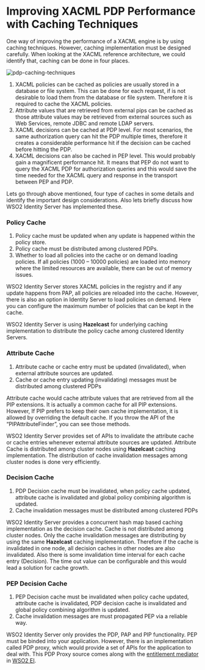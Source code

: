 # Improving XACML PDP Performance with Caching Techniques

One way of improving the performance of a XACML engine is by using
caching techniques. However, caching implementation must be designed
carefully. When looking at the XACML reference architecture, we could
identify that, caching can be done in four places.

![pdp-caching-techniques]({{base_path}}/assets/img/tutorials/pdp-caching-techniques.jpg)

1.  XACML policies can be cached as policies are usually stored in a
    database or file system. This can be done for each request, if is
    not desirable to load them from the database or file system.
    Therefore it is required to cache the XACML policies.
2.  Attribute values that are retrieved from external pips can be cached
    as those attribute values may be retrieved from external sources
    such as Web Services, remote JDBC and remote LDAP servers.
3.  XACML decisions can be cached at PDP level. For most scenarios, the
    same authorization query can hit the PDP multiple times, therefore
    it creates a considerable performance hit if the decision can be
    cached before hitting the PDP.
4.  XACML decisions can also be cached in PEP level. This would probably
    gain a magnificent performance hit. It means that PEP do not want to
    query the XACML PDP for authorization queries and this would save
    the time needed for the XACML query and response in the transport
    between PEP and PDP.

Lets go through above mentioned, four type of caches in some details and
identify the important design considerations. Also lets briefly discuss
how WSO2 Identity Server has implemented these.

### Policy Cache

1.  Policy cache must be updated when any update is happened within the
    policy store.
2.  Policy cache must be distributed among clustered PDPs.
3.  Whether to load all policies into the cache or on demand loading
    policies. If all policies (1000 – 10000 policies) are loaded into
    memory where the limited resources are available, there can be out
    of memory issues.

WSO2 Identity Server stores XACML policies in the registry and if any
update happens from PAP, all policies are reloaded into the cache.
However, there is also an option in Identity Server to load policies on
demand. Here you can configure the maximum number of policies that can
be kept in the cache.

WSO2 Identity Server is using **Hazelcast** for underlying caching
implementation to distribute the policy cache among clustered Identity
Servers.

### Attribute Cache

1.  Attribute cache or cache entry must be updated (invalidated), when
    external attribute sources are updated.
2.  Cache or cache entry updating (invalidating) messages must be
    distributed among clustered PDPs

Attribute cache would cache attribute values that are retrieved from all
the PIP extensions. It is actually a common cache for all PIP
extensions. However, If PIP prefers to keep their own cache
implementation, it is allowed by overriding the default cache. If you
throw the API of the “PIPAttributeFinder”, you can see those methods.

WSO2 Identity Server provides set of APIs to invalidate the attribute
cache or cache entries whenever external attribute sources are updated.
Attribute Cache is distributed among cluster nodes using **Hazelcast**
caching implementation. The distribution of cache invalidation messages
among cluster nodes is done very efficiently.

### Decision Cache

1.  PDP Decision cache must be invalidated, when policy cache updated,
    attribute cache is invalidated and global policy combining algorithm
    is updated.
2.  Cache invalidation messages must be distributed among clustered PDPs

WSO2 Identity Server provides a concurrent hash map based caching
implementation as the decision cache. Cache is not distributed among
cluster nodes. Only the cache invalidation messages are distributing by
using the same **Hazelcast** caching implementation. Therefore if the
cache is invalidated in one node, all decision caches in other nodes are
also invalidated. Also there is some invalidation time interval for each
cache entry (Decision). The time out value can be configurable and this
would lead a solution for cache growth.

### PEP Decision Cache

1.  PEP Decision cache must be invalidated when policy cache updated,
    attribute cache is invalidated, PDP decision cache is invalidated
    and global policy combining algorithm is updated.
2.  Cache invalidation messages are must propagated PEP via a reliable
    way.

WSO2 Identity Server only provides the PDP, PAP and PIP functionality.
PEP must be binded into your application. However, there is an
implementation called PDP proxy, which would provide a set of APIs for
the application to deal with. This PDP Proxy source comes along with the
[entitlement
mediator](https://ei.docs.wso2.com/en/latest/micro-integrator/references/mediators/entitlement-Mediator/) in
[WSO2 EI](https://wso2.com/integration/).
